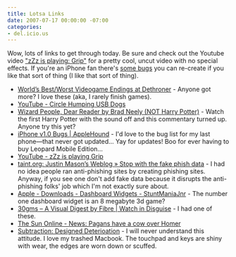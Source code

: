 ```yaml
---
title: Lotsa Links
date: 2007-07-17 00:00:00 -07:00
categories:
- del.icio.us
---
```


<p>Wow, lots of links to get through today. Be sure and check out the Youtube video <a href="http://www.youtube.com/watch?v=xfmJ6m97HqQ">"zZz is playing: Grip"</a> for a pretty cool, uncut video with no special effects. If you're an iPhone fan there's <a href="http://www.applehound.com/node/104">some bugs</a> you can re-create if you like that sort of thing (I like that sort of thing).</p>

<ul>
    <li><a href="http://dethroner.com/2007/07/17/worlds-bestworst-videogame-endings/">World&rsquo;s Best/Worst Videogame Endings at Dethroner</a> - Anyone got more? I love these (aka, I rarely finish games).</li>
    <li><a href="http://youtube.com/watch?v=x_JQkRIT_hk">YouTube - Circle Humping USB Dogs</a></li>
    <li><a href="http://www.illegal-art.org/video/wizard.html">Wizard People, Dear Reader by Brad Neely (NOT Harry Potter)</a> - Watch the first Harry Potter with the sound off and this commentary turned up. Anyone try this yet?</li>
    <li><a href="http://www.applehound.com/node/104">iPhone v1.0 Bugs | AppleHound</a> - I'd love to the bug list for my last phone&mdash;that never got updated... Yay for updates! Boo for ever having to buy Leopard Mobile Edition...</li>
    <li><a href="http://www.youtube.com/watch?v=xfmJ6m97HqQ">YouTube - zZz is playing Grip</a></li>
    <li><a href="http://taint.org/2007/07/17/120509a.html">taint.org: Justin Mason&rsquo;s Weblog &raquo; Stop with the fake phish data</a> - I had no idea people ran anti-phishing sites by creating phishing sites. Anyway, if you see one don't add fake data because it disrupts the anti-phishing folks' job which I'm not exactly sure about.</li>
    <li><a href="http://www.apple.com/downloads/dashboard/games/stuntmaniajnr.html">Apple - Downloads - Dashboard Widgets - StuntManiaJnr</a> - The number one dashboard widget is an 8 megabyte 3d game?</li>
    <li><a href="http://30gms.com/permalink/watch_in_disguise/">30gms &#8211; A Visual Digest by Fibre | Watch in Disguise</a> - I had one of these.</li>
    <li><a href="http://www.thesun.co.uk/article/0,,2-2007320865,00.html">The Sun Online - News: Pagans have a cow over Homer</a></li>
    <li><a href="http://www.subtraction.com/archives/2007/0716_designed_det.php">Subtraction: Designed Deterioation</a> - I will never understand this attitude. I love my trashed Macbook. The touchpad and keys are shiny with wear, the edges are worn down or scuffed.</li>
</ul>
